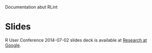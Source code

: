 Documentation abut RLint

# Slides #

R User Conference 2014-07-02 slides deck is available at
<a href='http://research.google.com/pubs/pub42577.html'>
Research at Google</a>.